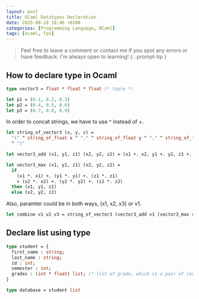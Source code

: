 ```yaml
---
layout: post
title: OCaml Datatypes Declaration
date: 2025-08-28 18:46 +0200
categories: [Programming Language, OCaml]
tags: [ocaml, fpv]
---
```


> Feel free to leave a comment or contact me if you spot any errors or have feedback. I'm always open to learning!
{: .prompt-tip } 

## How to declare type in Ocaml

```ocaml
type vector3 = float * float * float (* tuple *)

let p1 = (0.1, 0.2, 0.3)
let p2 = (0.4, 0.5, 0.6)
let p3 = (0.7, 0.8, 0.9)
```


In order to concat strings, we have to use ^ instead of +.

```ocaml
let string_of_vector3 (x, y, z) =
  "(" ^ string_of_float x ^ "," ^ string_of_float y ^ "," ^ string_of_float z
  ^ ")"

let vector3_add (x1, y1, z1) (x2, y2, z2) = (x1 +. x2, y1 +. y2, z1 +. z2)

let vector3_max (x1, y1, z1) (x2, y2, z2) =
  if
    (x1 *. x1) +. (y1 *. y1) +. (z1 *. z1)
    > (x2 *. x2) +. (y2 *. y2) +. (z2 *. z2)
  then (x1, y1, z1)
  else (x2, y2, z2)
```


Also, paramter could be in both ways, (x1, x2, x3) or v1.

```ocaml
let combine v1 v2 v3 = string_of_vector3 (vector3_add v1 (vector3_max v2 v3))
```


## Declare list using type
```ocaml
type student = {
  first_name : string;
  last_name : string;
  id : int;
  semester : int;
  grades : (int * float) list; (* list of grade, which is a pair of course number and grade value *)
}

type database = student list
```
